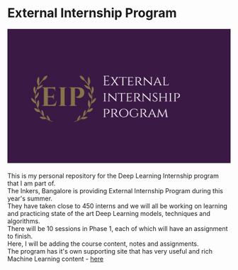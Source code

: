 # External Internship Program    
![](https://github.com/theimgclist/DeepLearningInternship/raw/master/Session%201/images/0.mwp71v173u)  
<br>
This is my personal repository for the Deep Learning Internship program that I am part of.  
The Inkers, Bangalore is providing External Internship Program during this year's summer.  
They have taken close to 450 interns and we will all be working on learning and practicing state of the art Deep Learning models, techniques and algorithms.   
There will be 10 sessions in Phase 1, each of which will have an assignment to finish.  
Here, I will be adding the course content, notes and assignments.  
The program has it's own supporting site that has very useful and rich Machine Learning content - [here](https://mlblr.com/)
